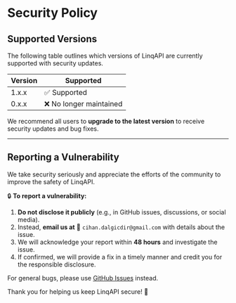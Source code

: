 # Security Policy

## Supported Versions

The following table outlines which versions of LinqAPI are currently supported with security updates.

| Version | Supported          |
| ------- | ------------------ |
| 1.x.x   | ✅ Supported       |
| 0.x.x   | ❌ No longer maintained |

We recommend all users to **upgrade to the latest version** to receive security updates and bug fixes.

---

## Reporting a Vulnerability

We take security seriously and appreciate the efforts of the community to improve the safety of LinqAPI.

🔒 **To report a vulnerability:**
1. **Do not disclose it publicly** (e.g., in GitHub issues, discussions, or social media).
2. Instead, **email us at** 📧 `cihan.dalgicdir@gmail.com` with details about the issue.
3. We will acknowledge your report within **48 hours** and investigate the issue.
4. If confirmed, we will provide a fix in a timely manner and credit you for the responsible disclosure.

For general bugs, please use [GitHub Issues](https://github.com/cikdibest/LinqAPI/issues) instead.

Thank you for helping us keep LinqAPI secure! 🙌

